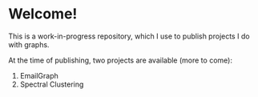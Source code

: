 # Welcome!

This is a work-in-progress repository, which I use to publish projects I do with graphs.

At the time of publishing, two projects are available (more to come):

1. EmailGraph
2. Spectral Clustering

